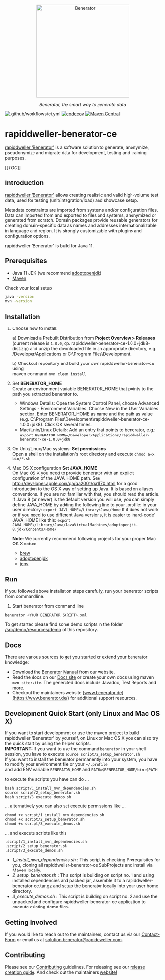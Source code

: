 <p align="center">
  <a href="https://benerator.de"><img width="300" height="300" src="https://github.com/rapiddweller/rapiddweller-benerator-ce/blob/development/docs/assets/benerator-icon.png" alt="Benerator"></a>
</p>
<p align="center">
    <em>Benerator, the smart way to generate data</em>
</p>


![.github/workflows/ci.yml](https://github.com/rapiddweller/rapiddweller-benerator-ce/workflows/.github/workflows/ci.yml/badge.svg) 
[![codecov](https://codecov.io/gh/rapiddweller/rapiddweller-benerator-ce/branch/development/graph/badge.svg?token=YGUTL8FXKE)](https://codecov.io/gh/rapiddweller/rapiddweller-benerator-ce)
[![Maven Central](https://maven-badges.herokuapp.com/maven-central/com.rapiddweller/rapiddweller-benerator-ce/badge.svg)](https://maven-badges.herokuapp.com/com.rapiddweller/rapiddweller-benerator-ce/rsql-parser)

# rapiddweller-benerator-ce

[rapiddweller 'Benerator'](https://www.benerator.de) is a software solution to 
generate, anonymize, pseudonymize and migrate data for
development, testing and training purposes.

[[_TOC_]]

## Introduction

[rapiddweller 'Benerator'](https://www.benerator.de) allows creating realistic and valid 
high-volume test data, used for testing (unit/integration/load) and showcase setup.

Metadata constraints are imported from systems and/or configuration files. Data can imported from
and exported to files and systems, anonymized or generated from scratch. Domain packages provide
reusable generators for creating domain-specific data as names and addresses internationalizable
in language and region. It is strongly customizable with plugins and configuration options.

rapiddweller 'Benerator' is build for Java 11.

## Prerequisites

- Java 11 JDK (we recommend [adoptopenjdk](https://adoptopenjdk.net/))
- [Maven](https://maven.apache.org/)

Check your local setup
```bash
java -version
mvn -version 
```

## Installation

1. Choose how to install:  
    
    a) Download a Prebuilt Distribution from **Project Overview > Releases**   
    (current release is `1.0.0`, cp. rapiddweller-benerator-ce-1.0.0+jdk8-dist.zip) 
    and unzip the downloaded file in an appropriate directory, 
    e.g. /Developer/Applications or C:\Program Files\Development.
    
    b) Checkout repository and build your own rapiddweller-benerator-ce using   
    maven command `mvn clean install`
    
    
2. Set **BENERATOR_HOME**  
   Create an environment variable BENERATOR_HOME that points to the path you extracted benerator to.
   
    - Windows Details: Open the System Control Panel, choose Advanced Settings - Environment Variables. 
      Choose New in the User Variables section. Enter BENERATOR_HOME as name and the path as value 
      (e.g. C:\Program Files\Development\rapiddweller-benerator-ce-1.0.0+jdk8). Click OK several times.
    - Mac/Unix/Linux Details: Add an entry that points to benerator, 
      e.g.: `export BENERATOR_HOME=/Developer/Applications/rapiddweller-benerator-ce-1.0.0+jdk8`


3. On Unix/Linux/Mac systems: **Set permissions**   
   Open a shell on the installation's root directory and execute
    `chmod a+x bin/*.sh`  
   

4. Mac OS X configuration **Set JAVA_HOME**  
   On Mac OS X you need to provide benerator with an explicit configuration of the JAVA_HOME path. 
   See http://developer.apple.com/qa/qa2001/qa1170.html for a good introduction to the OS X way of setting up Java. 
   It is based on aliases conventions. If you are not familiar with that, you should read the article. 
   If Java 8 (or newer) is the default version you will use, you can simply define JAVA_HOME by adding the 
   following line to your .profile: in your user directory:
   `export JAVA_HOME=/Library/Java/Home`
   If it does not work or if you need to use different Java versions, it is easier to 'hard-code' 
   JAVA_HOME like this:
   `export  JAVA_HOME=/Library/Java/JavaVirtualMachines/adoptopenjdk-8.jdk/Contents/Home/`
   
    **Note**: We currently recommend following projects for your proper Mac OS X setup:         
    -  [brew](https://brew.sh/)
    -  [adoptopenjdk](https://adoptopenjdk.net/)
    -  [jenv](https://www.jenv.be/)
   
## Run

If you followed above installation steps carefully, run your benerator scripts from commandline.

1. Start benerator from command line
```bash
benerator <YOUR_BENERATOR_SCRIPT>.xml
```

To get started please find some demo scripts in the folder 
[/src/demo/resources/demo](/src/demo/resources/demo) of this repository.

## Docs

There are various sources to get you started or extend your benerator knowledge:
- Download the [Benerator Manual](https://www.benerator.de/ce/1.0.0/rapiddweller-benerator-ce-manual-1.0.0.pdf) 
  from our website.
- Read the docs on our [Docs site](https://www.benerator.de/ce/1.0.0/doc/) or 
  create your own docs using maven `mvn site:site`. 
  The generated docs include Javadoc, Test Reports and more.
- Checkout the maintainers website [www.benerator.de](https://www.benerator.de/) for additional support resources.  

## Development Quick Start (only Linux and Mac OS X)
If you want to start development or use the maven project to build rapiddweller 'Benerator' by yourself,
on Linux or Mac OS X you can also try the quick start by using the helper scripts.  
**IMPORTANT:** If you want to use the command `benerator` in your shell session, you have to execute `source script/2_setup_benerator.sh`  
If you want to install the benerator permanently into your system, you have to modify your environment file or your `~/.profile`   
and add ENV variable `BENERATOR_HOME` and `PATH=$BENERATOR_HOME/bin:$PATH`

to execute the scripts you have can do ...

`bash script/1_install_mvn_dependencies.sh`  
`source script/2_setup_benerator.sh`  
`bash script/3_execute_demos.sh`

... alternatively you can also set execute permissions like ...

`chmod +x script/1_install_mvn_dependencies.sh`  
`chmod +x script/2_setup_benerator.sh`  
`chmod +x script/3_execute_demos.sh`

... and execute scripts like this

`.script/1_install_mvn_dependencies.sh`  
`.script/2_setup_benerator.sh`  
`.script/3_execute_demos.sh`


- _1_install_mvn_dependencies.sh_ : This script is checking Prerequisites for you, cloning all rapiddweller-benerator-ce SubProjects and install via Maven locally.
- _2_setup_benerator.sh_ : This script is building on script no. 1 and using installed dependencies and packed jar, assemble it to a rapiddweller-benerator-ce.tar.gz and setup the benerator locally into your user home directory.
- _3_execute_demos.sh_ : This script is building on script no. 2 and use the unpacked and configure rapiddweller-benerator-ce application to execute existing demo files.

## Getting Involved

If you would like to reach out to the maintainers, contact us via our 
[Contact-Form](https://www.benerator.de/contact-us) or email us at 
[solution.benerator@rapiddweller.com](mailto://solution.benerator@rapiddweller.com).


## Contributing

Please see our [Contributing](CONTRIBUTING.md) guidelines. 
For releasing see our [release creation guide](RELEASE.md). 
And check out the maintainers [website!](https://rapiddweller.com)
